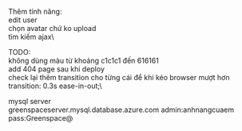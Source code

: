 Thêm tính năng:\
edit user\
chọn avatar chứ ko upload\
tìm kiếm ajax\


TODO:\
không dùng màu từ khoảng c1c1c1 đến 616161\
add 404 page sau khi deploy\
check lại thêm transition cho từng cái để khi kéo browser mượt hơn\
transition: 0.3s ease-in-out;\



mysql server\
greenspaceserver.mysql.database.azure.com
admin:anhnangcuaem
pass:Greenspace@